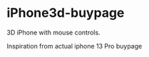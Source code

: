 # iPhone3d-buypage

3D iPhone with mouse controls. 







Inspiration from actual iphone 13 Pro buypage
